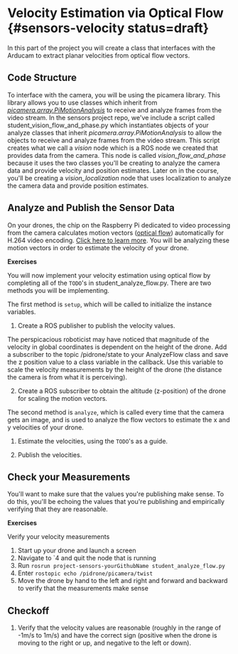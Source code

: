 # Velocity Estimation via Optical Flow {#sensors-velocity status=draft}

In this part of the project you will create a class that interfaces with the Arducam to extract planar velocities from optical flow vectors.

## Code Structure
To interface with the camera, you will be using the picamera library. This library allows you to use classes which inherit from [<i>picamera.array.PiMotionAnalysis</i>](https://picamera.readthedocs.io/en/release-1.10/api_array.html#pimotionanalysis) to receive and analyze frames from the video stream. In the sensors project repo, we've include a script called student_vision_flow_and_phase.py which instantiates objects of your analyze classes that inherit <i>picamera.array.PiMotionAnalysis</i> to allow the objects to receive and analyze frames from the video stream. This script creates what we call a <i>vision</i> node which is a ROS node we created that provides data from the camera. This node is called <i>vision_flow_and_phase</i> because it uses the two classes you'll be creating to analyze the camera data and provide velocity and position estimates. Later on in the course, you'll be creating a <i>vision_localization</i> node that uses localization to analyze the camera data and provide position estimates.

## Analyze and Publish the Sensor Data
On your drones, the chip on the Raspberry Pi dedicated to video processing from the camera calculates motion vectors ([optical flow](https://en.wikipedia.org/wiki/Optical_flow)) automatically for H.264 video encoding. [Click here to learn more](https://www.raspberrypi.org/blog/vectors-from-coarse-motion-estimation/). You will be analyzing these motion vectors in order to estimate the velocity of your drone.

**Exercises**

You will now implement your velocity estimation using optical flow by completing all of the `TODO`'s in student_analyze_flow.py. There are two methods you will be implementing.

The first method is `setup`, which will be called to initialize the instance variables.

  1. Create a ROS publisher to publish the velocity values.

The perspicacious roboticist may have noticed that magnitude of the velocity in global coordinates is dependent on the height of the drone. Add a subscriber to the topic /pidrone/state to your AnalyzeFlow class and save the z position value to a class variable in the callback. Use this variable to scale the velocity measurements by the height of the drone (the distance the camera is from what it is perceiving).

  2. Create a ROS subscriber to obtain the altitude (z-position) of the drone for scaling the motion vectors.

The second method is `analyze`, which is called every time that the camera gets an image, and is used to analyze the flow vectors to estimate the x and y velocities of your drone.

  1. Estimate the velocities, using the `TODO`'s as a guide.

  2. Publish the velocities.

## Check your Measurements
You'll want to make sure that the values you're publishing make sense. To do this, you'll be echoing the values that you're publishing and empirically verifying that they are reasonable.

**Exercises**

Verify your velocity measurements

1. Start up your drone and launch a screen
2. Navigate to \`4 and quit the node that is running
3. Run `rosrun project-sensors-yourGithubName student_analyze_flow.py`
4. Enter `rostopic echo /pidrone/picamera/twist`
5. Move the drone by hand to the left and right and forward and backward to verify that the measurements make sense

## Checkoff
1. Verify that the velocity values are reasonable (roughly in the range of -1m/s to 1m/s) and have the correct sign (positive when the drone is moving to the right or up, and negative to the left or down).

